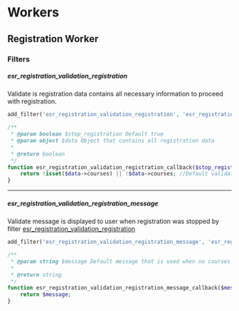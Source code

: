 # Workers

## Registration Worker

### Filters

##### esr_registration_validation_registration

Validate is registration data contains all necessary information to proceed with registration.

```php
add_filter('esr_registration_validation_registration', 'esr_registration_validation_registration_callback', 30, 2);

/**
 * @param boolean $stop_registration Default true
 * @param object $data Object that contains all registration data 
 *
 * @return boolean
 */
function esr_registration_validation_registration_callback($stop_registration, $data) {
    return !isset($data->courses) || !$data->courses; //Default validation if there are some courses selected
}
```
---
##### esr_registration_validation_registration_message

Validate message is displayed to user when registration was stopped by filter [esr_registration_validation_registration](#esrregistrationvalidationregistration)

```php
add_filter('esr_registration_validation_registration_message', 'esr_registration_validation_registration_message_callback', 30);

/**
 * @param string $message Default message that is used when no courses selected
 *
 * @return string
 */
function esr_registration_validation_registration_message_callback($message) {
    return $message;
}
```